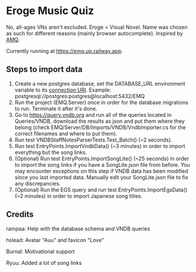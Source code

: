 # Eroge Music Quiz

No, all-ages VNs aren't excluded. Eroge = Visual Novel. Name was chosen as such for different reasons (mainly browser
autocomplete). Inspired by [AMQ](https://animemusicquiz.com/).

Currently running at https://emq.up.railway.app.
## Steps to import data

1. Create a new postgres database, set the DATABASE_URL environment variable to
   its [connection URI](https://www.postgresql.org/docs/current/libpq-connect.html#LIBPQ-CONNSTRING). Example:
   postgresql://postgres:postgres@localhost:5432/EMQ
2. Run the project (EMQ.Server) once in order for the database migrations to run. Terminate it after it's done.
3. Go to https://query.vndb.org and run all of the queries located in Queries/VNDB, download the results as json and put
   them where they belong (check EMQ/Server/DB/Imports/VNDB/VndbImporter.cs for the correct filenames and where to put them).
4. Run test VNDBStaffNotesParserTests.Test_Batch() (~2 seconds).
5. Run test EntryPoints.ImportVndbData() (~3 minutes) in order to import everything but the song links.
6. (Optional) Run test EntryPoints.ImportSongLite() (~25 seconds) in order to import the song links if you have a
   SongLite.json file from before. You may encounter exceptions on this step if VNDB data has been modified since you
   last imported data. Manually edit your SongLite.json file to fix any discrepancies.
7. (Optional) Run the EGS query and run test EntryPoints.ImportEgsData() (~2 minutes) in order to import Japanese song titles.

## Credits

rampaa: Help with the database schema and VNDB queries

hslead: Avatar "Auu" and favicon "Love"

Burnal: Motivational support

Ryuu: Added a lot of song links

